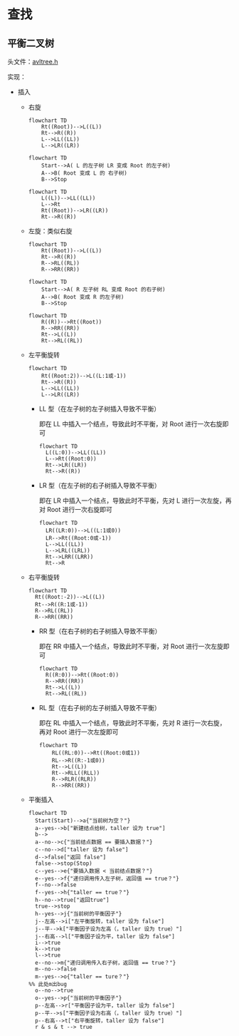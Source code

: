 # 查找

## 平衡二叉树

头文件：[avltree.h](avltree.h)

实现：

- 插入

  - 右旋

    ```mermaid
    flowchart TD
    	Rt((Root))-->L((L))
    	Rt-->R((R))
    	L-->LL((LL))
    	L-->LR((LR))
    ```
    
    ```mermaid
    flowchart TD
    	Start-->A( L 的左子树 LR 变成 Root 的左子树)
    	A-->B( Root 变成 L 的 右子树)
    	B-->Stop
    ```
    
    ```mermaid
    flowchart TD
    	L((L))-->LL((LL))
    	L-->Rt
    	Rt((Root))-->LR((LR))
    	Rt-->R((R))
    ```
    
  - 左旋：类似右旋

    ```mermaid
    flowchart TD
    	Rt((Root))-->L((L))
    	Rt-->R((R))
    	R-->RL((RL))
    	R-->RR((RR))
    ```

    ```mermaid
    flowchart TD
    	Start-->A( R 左子树 RL 变成 Root 的右子树)
    	A-->B( Root 变成 R 的左子树)
    	B-->Stop
    ```

    ```mermaid
    flowchart TD
    	R((R))-->Rt((Root))
    	R-->RR((RR))
    	Rt-->L((L))
    	Rt-->RL((RL))
    ```

  - 左平衡旋转

    ```mermaid
    flowchart TD
    	Rt((Root:2))-->L((L:1或-1))
    	Rt-->R((R))
    	L-->LL((LL))
    	L-->LR((LR))
    ```

    - LL 型（在左子树的左子树插入导致不平衡）

      即在 LL 中插入一个结点，导致此时不平衡，对 Root 进行一次右旋即可

      ```mermaid
      flowchart TD
      	L((L:0))-->LL((LL))
      	L-->Rt((Root:0))
      	Rt-->LR((LR))
      	Rt-->R((R))
      ```
  
    - LR 型（在左子树的右子树插入导致不平衡）
  
      即在 LR 中插入一个结点，导致此时不平衡，先对 L 进行一次左旋，再对 Root 进行一次右旋即可
      
      ```mermaid
      flowchart TD
      	LR((LR:0))-->L((L:1或0))
      	LR-->Rt((Root:0或-1))
      	L-->LL((LL))
      	L-->LRL((LRL))
      	Rt-->LRR((LRR))
      	Rt-->R
      ```
  
  - 右平衡旋转
  
      ```mermaid
      flowchart TD
      	Rt((Root:-2))-->L((L))
      	Rt-->R((R:1或-1))
      	R-->RL((RL))
      	R-->RR((RR))
      ```
  
    - RR 型（在右子树的右子树插入导致不平衡）
      
        即在 RR 中插入一个结点，导致此时不平衡，对 Root 进行一次左旋即可
      
      ```mermaid
      flowchart TD
      	R((R:0))-->Rt((Root:0))
      	R-->RR((RR))
      	Rt-->L((L))
      	Rt-->RL((RL))
      ```
      
    - RL 型（在右子树的左子树插入导致不平衡）
      
        即在 RL 中插入一个结点，导致此时不平衡，先对 R 进行一次右旋，再对 Root 进行一次左旋即可
        
        ```mermaid
        flowchart TD
        	RL((RL:0))-->Rt((Root:0或1))
        	RL-->R((R:-1或0))
        	Rt-->L((L))
        	Rt-->RLL((RLL))
        	R-->RLR((RLR))
        	R-->RR((RR))
        ```
        
    
  - 平衡插入
  
      ```mermaid
      flowchart TD
      	Start(Start)-->a{"当前树为空？"}
      	a--yes-->b["新建结点给树，taller 设为 true"]
      	b-->
      	a--no-->c{"当前结点数据 == 要插入数据？"}
      	c--no-->d["taller 设为 false"]
      	d-->false["返回 false"]
      	false-->stop(Stop)
      	c--yes-->e{"要插入数据 < 当前结点数据？"}
      	e--yes-->f{"递归调用传入左子树，返回值 == true？"}
      	f--no-->false
      	f--yes-->h{"taller == true？"}
      	h--no-->true["返回true"]
      	true-->stop
      	h--yes-->j{"当前树的平衡因子"}
      	j--左高-->i["左平衡旋转，taller 设为 false"]
      	j--平-->k["平衡因子设为左高（，taller 设为 true）"]
      	j--右高-->l["平衡因子设为平，taller 设为 false"]
      	i-->true
      	k-->true
      	l-->true
      	e--no-->m{"递归调用传入右子树，返回值 == true？"}
      	m--no-->false
      	m--yes-->o{"taller == ture？"}
      %% 此处m出bug
      	o--no-->true
      	o--yes-->p{"当前树的平衡因子"}
      	p--左高-->r["平衡因子设为平，taller 设为 false"]
      	p--平-->s["平衡因子设为右高（，taller 设为 true）"]
      	p--右高-->t["右平衡旋转，taller 设为 false"]
      	r & s & t --> true
      	
      ```
      
      

